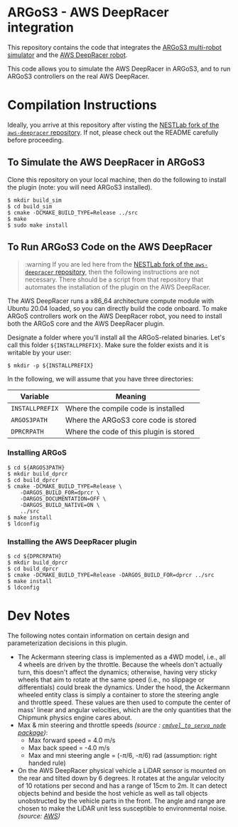 # ARGoS3 - AWS DeepRacer integration #

This repository contains the code that integrates the [ARGoS3 multi-robot simulator](http://www.argos-sim.info) and the [AWS DeepRacer robot](https://aws.amazon.com/deepracer/).

This code allows you to simulate the AWS DeepRacer in ARGoS3, and to run ARGoS3 controllers on the real AWS DeepRacer.

# Compilation Instructions #
Ideally, you arrive at this repository after visting the [NESTLab fork of the `aws-deepracer` repository](https://github.com/NESTLab/aws-deepracer). If not, please check out the README carefully before proceeding.

## To Simulate the AWS DeepRacer in ARGoS3 ##
Clone this repository on your local machine, then do the following to install the plugin (note: you will need ARGoS3 installed).

    $ mkdir build_sim
    $ cd build_sim
    $ cmake -DCMAKE_BUILD_TYPE=Release ../src
    $ make
    $ sudo make install
    
## To Run ARGoS3 Code on the AWS DeepRacer ##
>:warning If you are led here from the [NESTLab fork of the `aws-deepracer` repository](https://github.com/NESTLab/aws-deepracer), then the following instructions are not necessary. There should be a script from that repository that automates the installation of the plugin on the AWS DeepRacer.

The AWS DeepRacer runs a x86_64 architecture compute module with Ubuntu 20.04 loaded, so you can directly build the code onboard. To make ARGoS controllers work on the AWS DeepRacer robot, you need to install both the ARGoS core and the AWS DeepRacer plugin.

Designate a folder where you'll install all the ARGoS-related binaries. Let's call this folder `${INSTALLPREFIX}`. Make sure the folder exists and it is writable by your user:

    $ mkdir -p ${INSTALLPREFIX}

 In the following, we will assume that you have three directories:

| Variable        | Meaning                                     |
|-----------------|---------------------------------------------|
| `INSTALLPREFIX` | Where the compile code is installed         |
| `ARGOS3PATH`    | Where the ARGoS3 core code is stored        |
| `DPRCRPATH`     | Where the code of this plugin is stored     |

### Installing ARGoS ###

    $ cd ${ARGOS3PATH}
    $ mkdir build_dprcr
    $ cd build_dprcr
    $ cmake -DCMAKE_BUILD_TYPE=Release \
        -DARGOS_BUILD_FOR=dprcr \
        -DARGOS_DOCUMENTATION=OFF \
        -DARGOS_BUILD_NATIVE=ON \
        ../src
    $ make install
    $ ldconfig

### Installing the AWS DeepRacer plugin ###

    $ cd ${DPRCRPATH}
    $ mkdir build_dprcr
    $ cd build_dprcr
    $ cmake -DCMAKE_BUILD_TYPE=Release -DARGOS_BUILD_FOR=dprcr ../src
    $ make install
    $ ldconfig

# Dev Notes #
The following notes contain information on certain design and parameterization decisions in this plugin.

- The Ackermann steering class is implemented as a 4WD model, i.e., all 4 wheels are driven by the throttle. Because the wheels don't actually turn, this doesn't affect the dynamics; otherwise, having very sticky wheels that aim to rotate at the same speed (i.e., no slippage or differentials) could break the dynamics. Under the hood, the Ackermann wheeled entity class is simply a container to store the steering angle and throttle speed. These values are then used to compute the center of mass' linear and angular velocities, which are the only quantities that the Chipmunk physics engine cares about.
- Max & min steering and throttle speeds *(source : [`cmdvel_to_servo_node` package](https://github.com/aws-deepracer/aws-deepracer/tree/main/deepracer_nodes/cmdvel_to_servo_pkg))*:
    - Max forward speed = 4.0 m/s
    - Max back speed = -4.0 m/s
    - Max and mni steering angle = (-$\pi$/6, -$\pi$/6) rad (assumption: right handed rule)
- On the AWS DeepRacer physical vehicle a LiDAR sensor is mounted on the rear and tilted down by 6 degrees. It rotates at the angular velocity of 10 rotations per second and has a range of 15cm to 2m. It can detect objects behind and beside the host vehicle as well as tall objects unobstructed by the vehicle parts in the front. The angle and range are chosen to make the LiDAR unit less susceptible to environmental noise. *(source: [AWS](https://docs.aws.amazon.com/deepracer/latest/developerguide/deepracer-choose-race-type.html))*

